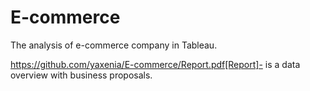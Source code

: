 # E-commerce
The analysis of e-commerce company in Tableau.

https://github.com/yaxenia/E-commerce/Report.pdf[Report]- is a data overview with business proposals.
